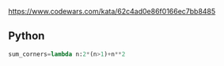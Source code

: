 https://www.codewars.com/kata/62c4ad0e86f0166ec7bb8485

## Python
```python
sum_corners=lambda n:2*(n>1)+n**2
```